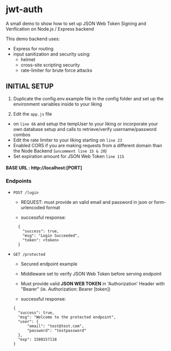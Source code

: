 # jwt-auth

A small demo to show how to set up JSON Web Token Signing and Verification on Node.js / Express backend

This demo backend uses:

- Express for routing
- input sanitization and security using:
  - helmet
  - cross-site scripting security
  - rate-limiter for brute force attacks

## INITIAL SETUP

1. Duplicate the config.env.example file in the config folder and set up the environment variables inside to your liking

1. Edit the `app.js` file

- on `line 66` and setup the tempUser to your liking or incorporate your own database setup and calls to retrieve/verify username/password combos
- Edit the rate limiter to your liking starting on `line 23`
- Enabled CORS if you are making requests from a different domain than the Node Backend (`uncomment line 15 & 20`)
- Set expiration amount for JSON Web Token `line 115`

#### BASE URL : http://localhost:[PORT]

### Endpoints

- `POST /login`

  - REQUEST: must provide an valid email and password in json or form-urlencoded format

  - successful response:

  ```
    {
      "success": true,
      "msg": "Login Succeeded",
      "token": <token>
    }
  ```

* `GET /protected`

  - Secured endpoint example
  - Middleware set to verify JSON Web Token before serving endpoint
  - Must provide valid **JSON WEB TOKEN** in 'Authorization' Header with "Bearer" (ie. Authorization: Bearer [token])

  - successful response:

  ```
  {
    "success": true,
    "msg": "Welcome to the protected endpoint",
    "user": {
        "email": "test@test.com",
        "password": "testpassword"
    },
    "exp": 1580157118
  }
  ```
